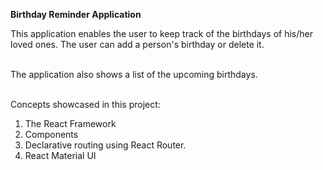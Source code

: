 <strong>Birthday Reminder Application</strong><br>

This application enables the user to keep track of the birthdays of his/her loved ones. The user can add a person's birthday or delete it.<br><br>

The application also shows a list of the upcoming birthdays.<br><br>

Concepts showcased in this project:<br>
1. The React Framework
2. Components
3. Declarative routing using React Router.  
4. React Material UI 
